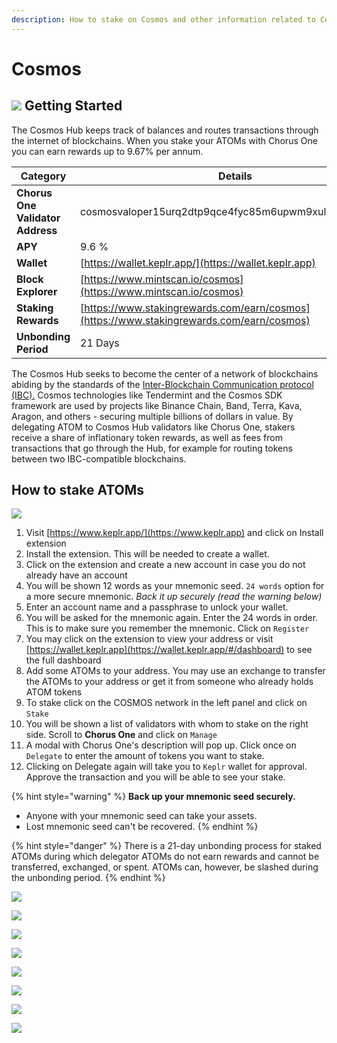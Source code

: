 ```yaml
---
description: How to stake on Cosmos and other information related to Cosmos network
---
```


# Cosmos

## ![](../.gitbook/assets/cosmos-3.png) Getting Started

The Cosmos Hub keeps track of balances and routes transactions through the internet of blockchains. When you stake your ATOMs with Chorus One you can earn rewards up to 9.67% per annum.

| Category                         | Details                                                                                  |
| -------------------------------- | ---------------------------------------------------------------------------------------- |
| **Chorus One Validator Address** | cosmosvaloper15urq2dtp9qce4fyc85m6upwm9xul3049e02707                                     |
| **APY**                          | 9.6 %                                                                                    |
| **Wallet**                       | [https://wallet.keplr.app/](https://wallet.keplr.app)                                    |
| **Block Explorer**               | [https://www.mintscan.io/cosmos](https://www.mintscan.io/cosmos)                         |
| **Staking Rewards**              | [https://www.stakingrewards.com/earn/cosmos](https://www.stakingrewards.com/earn/cosmos) |
| **Unbonding Period**             | 21 Days                                                                                  |

The Cosmos Hub seeks to become the center of a network of blockchains abiding by the standards of the [Inter-Blockchain Communication protocol (IBC).](https://chorus.one/networks/cosmos/) Cosmos technologies like Tendermint and the Cosmos SDK framework are used by projects like Binance Chain, Band, Terra, Kava, Aragon, and others - securing multiple billions of dollars in value. By delegating ATOM to Cosmos Hub validators like Chorus One, stakers receive a share of inflationary token rewards, as well as fees from transactions that go through the Hub, for example for routing tokens between two IBC-compatible blockchains.

## How to stake ATOMs

![](<../.gitbook/assets/image (31).png>)

1. Visit [https://www.keplr.app/](https://www.keplr.app) and click on Install extension
2. Install the extension. This will be needed to create a wallet.
3. Click on the extension and create a new account in case you do not already have an account
4. You will be shown 12 words as your mnemonic seed. `24 words` option for a more secure mnemonic. _Back it up securely (read the warning below)_
5. Enter an account name and a passphrase to unlock your wallet.
6. You will be asked for the mnemonic again. Enter the 24 words in order. This is to make sure you remember the mnemonic. Click on `Register`&#x20;
7. You may click on the extension to view your address or visit [https://wallet.keplr.app](https://wallet.keplr.app/#/dashboard) to see the full dashboard
8. Add some ATOMs to your address. You may use an exchange to transfer the ATOMs to your address or get it from someone who already holds ATOM tokens
9. To stake click on the COSMOS network in the left panel and click on `Stake`&#x20;
10. You will be shown a list of validators with whom to stake on the right side. Scroll to **Chorus One** and click on `Manage`&#x20;
11. A modal with Chorus One's description will pop up. Click once on `Delegate` to enter the amount of tokens you want to stake.
12. Clicking on Delegate again will take you to `Keplr` wallet for approval. Approve the transaction and you will be able to see your stake.

{% hint style="warning" %}
**Back up your mnemonic seed securely.**&#x20;

* Anyone with your mnemonic seed can take your assets.&#x20;
* Lost mnemonic seed can't be recovered.
{% endhint %}

{% hint style="danger" %}
There is a 21-day unbonding process for staked ATOMs during which delegator ATOMs do not earn rewards and cannot be transferred, exchanged, or spent. ATOMs can, however, be slashed during the unbonding period.
{% endhint %}

![](<../.gitbook/assets/image (24).png>)

![](<../.gitbook/assets/image (25).png>)



![](<../.gitbook/assets/image (26).png>)

![](<../.gitbook/assets/image (27).png>)

![](<../.gitbook/assets/image (28).png>)

![](<../.gitbook/assets/image (30).png>)

![](<../.gitbook/assets/image (32).png>)

![](<../.gitbook/assets/image (33).png>)
